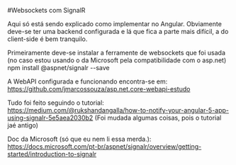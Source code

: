 #Websockets com SignalR

Aqui só está sendo explicado como implementar no Angular. Obviamente deve-se ter uma backend configurada e lá que fica a parte mais difícil, a do client-side é bem tranquilo.

Primeiramente deve-se instalar a ferramente de websockets que foi usada (no caso estou usando o da Microsoft pela compatibilidade com o asp.net)
npm install @aspnet/signalr --save

A WebAPI configurada e funcionando encontra-se em: 
https://github.com/jmarcossouza/asp.net.core-webapi-estudo

Tudo foi feito seguindo o tutorial:
https://medium.com/@rukshandangalla/how-to-notify-your-angular-5-app-using-signalr-5e5aea2030b2 (Foi mudada algumas coisas, pois o tutorial jaé antigo)

Doc da Microsoft (só que eu nem li essa merda.):
https://docs.microsoft.com/pt-br/aspnet/signalr/overview/getting-started/introduction-to-signalr